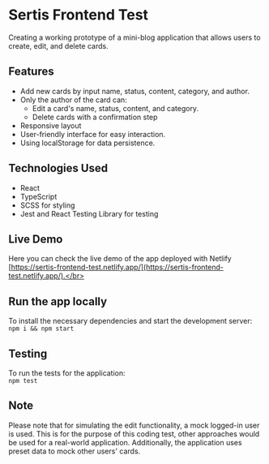 # Sertis Frontend Test

Creating a working prototype of a mini-blog application that allows users to create, edit, and delete cards. 

## Features
- Add new cards by input name, status, content, category, and author.
- Only the author of the card can:
   - Edit a card's name, status, content, and category.
   - Delete cards with a confirmation step
- Responsive layout
- User-friendly interface for easy interaction.
- Using localStorage for data persistence.

## Technologies Used
- React
- TypeScript
- SCSS for styling
- Jest and React Testing Library for testing

 ## Live Demo
 Here you can check the live demo of the app deployed with Netlify [https://sertis-frontend-test.netlify.app/](https://sertis-frontend-test.netlify.app/).</br>

 ## Run the app locally 
 To install the necessary dependencies and start the development server:</br>
 ```npm i && npm start```
 
  ## Testing
  To run the tests for the application:</br>
 ```npm test```

 ## Note
Please note that for simulating the edit functionality, a mock logged-in user is used. This is for the purpose of this coding test, other approaches would be used for a real-world application. Additionally, the application uses preset data to mock other users' cards. 




